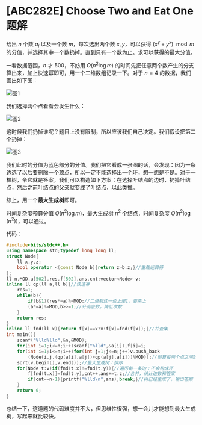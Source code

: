 # [ABC282E] Choose Two and Eat One 题解
给出 $n$ 个数 $a_i$ 以及一个数 $m$，每次选出两个数 $x,y$，可以获得 $(x^y+y^x)\mod m$ 的分值，并选择其中一个数扔掉。直到只有一个数为止。求可以获得的最大分值。

一看数据范围，$n$ 才 $500$，不妨用 $O(n^2\log m)$ 的时间先把任意两个数产生的分支算出来，加上快速幂即可，用一个二维数组记录一下。对于 $n=4$ 的数据，我们画出如下图：

![图1](https://cdn.luogu.com.cn/upload/image_hosting/wfz3fc1g.png)

我们选择两个点看看会发生什么：

![图2](https://cdn.luogu.com.cn/upload/image_hosting/krwz5x9t.png)

这时候我们扔掉谁呢？题目上没有限制，所以应该我们自己决定。我们假设把第二个扔掉：

![图3](https://cdn.luogu.com.cn/upload/image_hosting/dx99khe9.png)

我们此时的分值为蓝色部分的分值。我们把它看成一张图的话，会发现：因为一条边选了以后要删除一个顶点，所以一定不能选择出一个环，想一想是不是。对于一棵树，令它就是答案，我们可以构造如下方案：在选择叶结点的边时，扔掉叶结点，然后之前叶结点的父亲就变成了叶结点，以此类推。

综上，用一个**最大生成树**即可。

时间复杂度预算分值 $O(n^2\log m)$，最大生成树 $n^2$ 个结点，时间复杂度 $O(n^2\log(n^2))$，可以通过。

代码：

```cpp
#include<bits/stdc++.h>
using namespace std;typedef long long ll;
struct Node{
	ll x,y,z;
	bool operator <(const Node b){return z>b.z;}//重载运算符
};
ll n,MOD,a[502],res,f[502],ans,cnt;vector<Node> v;
inline ll qp(ll a,ll b){//快速幂
	res=1;
	while(b){
		if(b&1)(res*=a)%=MOD;//二进制这一位上是1，要乘上
		(a*=a)%=MOD,b>>=1;//升高底数，降低次数
	}
	return res;
}
inline ll fnd(ll x){return f[x]==x?x:f[x]=fnd(f[x]);}//并查集
int main(){
	scanf("%lld%lld",&n,&MOD);
	for(int i=1;i<=n;i++)scanf("%lld",&a[i]),f[i]=i;
	for(int i=1;i<=n;i++)for(int j=1;j<=n;j++)v.push_back
		(Node{i,j,(qp(a[i],a[j])+qp(a[j],a[i]))%MOD});//预算每两个点之间的分值，注意要取模
	sort(v.begin(),v.end());//最大生成树：排序
	for(Node t:v)if(fnd(t.x)!=fnd(t.y)){//遍历每一条边：不会构成环
		f[fnd(t.x)]=fnd(t.y),cnt++,ans+=t.z;//合并，统计边数和答案
		if(cnt==n-1){printf("%lld\n",ans);break;}//树已经生成了，输出答案
	}
	return 0;
}
```

总结一下，这道题的代码难度并不大，但思维性很强，想一会儿才能想到最大生成树，写起来就比较快。